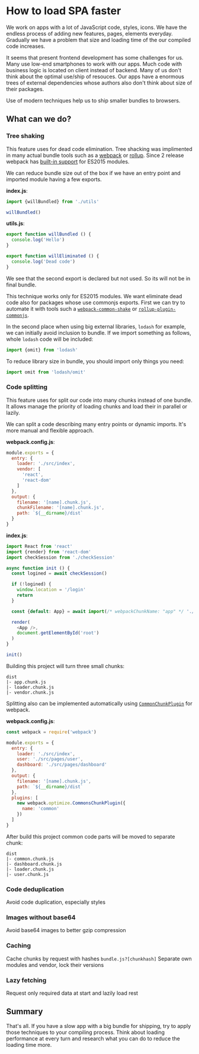 # How to load SPA faster

<!-- _October 1, 2017_ -->

We work on apps with a lot of JavaScript code, styles, icons.
We have the endless process of adding new features, pages, elements everyday.
Gradually we have a problem that size and loading time of the our compiled code increases.

It seems that present frontend development has some challenges for us.
Many use low-end smartphones to work with our apps.
Much code with business logic is located on client instead of backend.
Many of us don't think about the optimal use/ship of resouces.
Our apps have a enormous trees of external dependencies whose authors also don't think about size of their packages.

Use of modern techniques help us to ship smaller bundles to browsers.

## What can we do?

### Tree shaking

This feature uses for dead code elimination.
Tree shacking was implimented in many actual bundle tools such as a
[webpack](https://github.com/webpack/webpack) or
[rollup](https://github.com/rollup/rollup).
Since 2 release webpack has [built-in support](https://webpack.js.org/guides/tree-shaking/) for ES2015 modules.

We can reduce bundle size out of the box if we have an entry point and imported module having a few exports.

**index.js**:

```js
import {willBundled} from './utils'

willBundled()
```

**utils.js**:

```js
export function willBundled () {
  console.log('Hello')
}

export function willEliminated () {
  console.log('Dead code')
}
```

We see that the second export is declared but not used.
So its will not be in final bundle.

This technique works only for ES2015 modules.
We want eliminate dead code also for packages whose use commonjs exports.
First we can try to automate it with tools such a
[`webpack-common-shake`](https://github.com/indutny/webpack-common-shake) or
[`rollup-plugin-commonjs`](https://github.com/rollup/rollup-plugin-commonjs).

In the second place when using big external libraries, `lodash` for example, we can initially avoid inclusion to bundle.
If we import something as follows, whole `lodash` code will be included:

```js
import {omit} from 'lodash'
```

To reduce library size in bundle, you should import only things you need:

```js
import omit from 'lodash/omit'
```

### Code splitting

This feature uses for split our code into many chunks instead of one bundle.
It allows manage the priority of loading chunks and load their in parallel or lazily.

We can split a code describing many entry points or dynamic imports.
It's more manual and flexible approach.

**webpack.config.js**:

```js
module.exports = {
  entry: {
    loader: './src/index',
    vendor: [
      'react',
      'react-dom'
    ]
  },
  output: {
    filename: '[name].chunk.js',
    chunkFilename: '[name].chunk.js',
    path: `${__dirname}/dist`
  }
}
```

**index.js**:

```js
import React from 'react'
import {render} from 'react-dom'
import checkSession from './checkSession'

async function init () {
  const logined = await checkSession()

  if (!logined) {
    window.location = '/login'
    return
  }

  const {default: App} = await import(/* webpackChunkName: "app" */ './app')

  render(
    <App />,
    document.getElementById('root')
  )
}

init()
```

Building this project will turn three small chunks:

```
dist
|- app.chunk.js
|- loader.chunk.js
|- vendor.chunk.js
```

Splitting also can be implemented automatically using
[`CommonChunkPlugin`](https://webpack.js.org/plugins/commons-chunk-plugin/) for webpack.

**webpack.config.js**:

```js
const webpack = require('webpack')

module.exports = {
  entry: {
    loader: './src/index',
    user: './src/pages/user',
    dashboard: './src/pages/dashboard'
  },
  output: {
    filename: '[name].chunk.js',
    path: `${__dirname}/dist`
  },
  plugins: [
    new webpack.optimize.CommonsChunkPlugin({
      name: 'common'
    })
  ]
}

```

After build this project common code parts will be moved to separate chunk:

```
dist
|- common.chunk.js
|- dashboard.chunk.js
|- loader.chunk.js
|- user.chunk.js
```

### Code deduplication

Avoid code duplication, especially styles

### Images without base64

Avoid base64 images to better gzip compression

### Caching

Cache chunks by request with hashes `bundle.js?[chunkhash]`
Separate own modules and vendor, lock their versions

### Lazy fetching

Request only required data at start and lazily load rest

## Summary

That's all.
If you have a slow app with a big bundle for shipping, try to apply those techniques to your compiling process.
Think about loading performance at every turn and research what you can do to reduce the loading time more.
